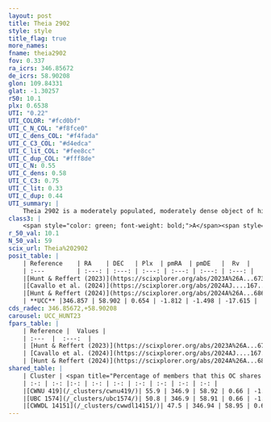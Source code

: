 ```yaml
---
layout: post
title: Theia 2902
style: style
title_flag: true
more_names: 
fname: theia2902
fov: 0.337
ra_icrs: 346.85672
de_icrs: 58.90208
glon: 109.84331
glat: -1.30257
r50: 10.1
plx: 0.6538
UTI: "0.22"
UTI_COLOR: "#fcd0bf"
UTI_C_N_COL: "#f8fce0"
UTI_C_dens_COL: "#f4fada"
UTI_C_C3_COL: "#d4edca"
UTI_C_lit_COL: "#fee8cc"
UTI_C_dup_COL: "#fff8de"
UTI_C_N: 0.55
UTI_C_dens: 0.58
UTI_C_C3: 0.75
UTI_C_lit: 0.33
UTI_C_dup: 0.44
UTI_summary: |
    Theia 2902 is a moderately populated, moderately dense object of high C3 quality. It was recently reported in the literature.<br><br><span style="color: #99180f; font-weight: bold;">Warning: </span>This is possibly a duplicated object, which shares a significant percentage of members with at least one previously reported entry.
class3: |
    <span style="color: green; font-weight: bold;">A</span><span style="color: #FFC300; font-weight: bold;">B</span>
r_50_val: 10.1
N_50_val: 59
scix_url: Theia%202902
posit_table: |
    | Reference    | RA    | DEC   | Plx  | pmRA  | pmDE   |  Rv  |
    | :---         | :---: | :---: | :---: | :---: | :---: | :---: |
    |[Hunt & Reffert (2023)](https://scixplorer.org/abs/2023A%26A...673A.114H) | 346.892 | 58.886 | 0.646 | -1.819 | -1.5 | -17.587 |
    |[Cavallo et al. (2024)](https://scixplorer.org/abs/2024AJ....167...12C) | 346.885 | 58.923 | 0.651 | -- | -- | -- |
    |[Hunt & Reffert (2024)](https://scixplorer.org/abs/2024A%26A...686A..42H) | 346.892 | 58.886 | 0.646 | -1.819 | -1.5 | -17.587 |
    | **UCC** |346.857 | 58.902 | 0.654 | -1.812 | -1.498 | -17.615 | 
cds_radec: 346.85672,+58.90208
carousel: UCC_HUNT23
fpars_table: |
    | Reference |  Values |
    | :---  |  :---:  |
    | [Hunt & Reffert (2023)](https://scixplorer.org/abs/2023A%26A...673A.114H) | `AV50=1.151, diffAV50=1.803, MOD50=10.798, logAge50=7.947` |
    | [Cavallo et al. (2024)](https://scixplorer.org/abs/2024AJ....167...12C) | `AV50=1.27, dMod50=10.83, logAge50=8.43, [Fe/H]50=0.1` |
    | [Hunt & Reffert (2024)](https://scixplorer.org/abs/2024A%26A...686A..42H) | `MassJ=229.130` |
shared_table: |
    | Cluster | <span title="Percentage of members that this OC shares with the ones listed">%</span>   | RA   | DEC   | Plx   | pmRA  | pmDE  | Rv | UTI |
    | :-: | :-: |:-: | :-: | :-: | :-: | :-: | :-: | :-: |
    |[CWNU 419](/_clusters/cwnu419/)| 55.9 | 346.9 | 58.92 | 0.66 | -1.81 | -1.5 | -17.61 |0.04 |
    |[UBC 1574](/_clusters/ubc1574/)| 50.8 | 346.9 | 58.91 | 0.66 | -1.8 | -1.5 | -17.61 |0.29 |
    |[CWWDL 14151](/_clusters/cwwdl14151/)| 47.5 | 346.94 | 58.95 | 0.66 | -1.8 | -1.5 | -17.61 |0.02 |
---
```

